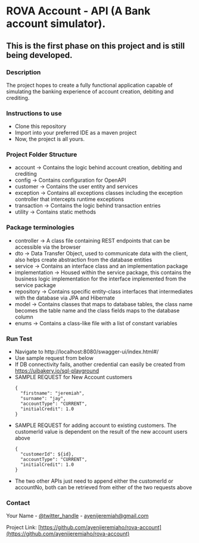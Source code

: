 # ROVA Account - API (A Bank account simulator).

## This is the first phase on this project and is still being developed.

### Description

The project hopes to create a fully functional application capable of simulating the banking 
experience of account creation, debiting and crediting.

### Instructions to use

- Clone this repository
- Import into your preferred IDE as a maven project
- Now, the project is all yours.


### Project Folder Structure

- account -> Contains the logic behind account creation, debiting and crediting
- config -> Contains  configuration for OpenAPI
- customer -> Contains the user entity and services
- exception -> Contains all exceptions classes including the exception controller that intercepts runtime exceptions
- transaction -> Contains the logic behind transaction entries
- utility -> Contains static methods

### Package terminologies

- controller -> A class file containing REST endpoints that can be accessible via the browser
- dto -> Data Transfer Object, used to communicate data with the client, also helps create abstraction from the database entities
- service -> Contains an interface class and an implementation package
- implementation -> Housed within the service package, this contains the business logic implementation for the interface implemented from the service package
- repository -> Contains specific entity-class interfaces that intermediates with the database via JPA and Hibernate
- model -> Contains classes that maps to database tables, the class name becomes the table name and the class fields maps to the database column
- enums -> Contains a class-like file with a list of constant variables

### Run Test

- Navigate to http://localhost:8080/swagger-ui/index.html#/
- Use sample request from below
- If DB connectivity fails, another credential can easily be created from https://uibakery.io/sql-playground
- SAMPLE REQUEST for New Account customers
    ```
    {
      "firstname": "jeremiah",
      "surname": "jay",
      "accountType": "CURRENT",
      "initialCredit": 1.0
    }
  ```
- SAMPLE REQUEST for adding account to existing customers. The customerId value is dependent on the result of the new account users above
    ```
    {
      "customerId": ${id},
      "accountType": "CURRENT",
      "initialCredit": 1.0
    }
    ```
- The two other APIs just need to append either the customerId or accountNo, both can be retrieved from either of the two requests above
  
### Contact

Your Name - [@twitter_handle](https://twitter.com/ayenijeremiaho) - ayenijeremiah@gmail.com

Project Link: [https://github.com/ayenijeremiaho/rova-account](https://github.com/ayenijeremiaho/rova-account)